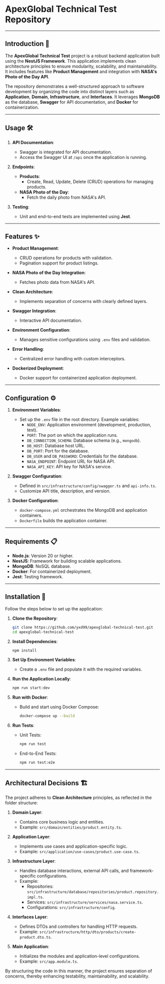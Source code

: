 # ApexGlobal Technical Test Repository

---

## **Introduction** 🌟

The **ApexGlobal Technical Test** project is a robust backend application built using the **NestJS Framework**. This application implements clean architecture principles to ensure modularity, scalability, and maintainability. It includes features like **Product Management** and integration with **NASA's Photo of the Day API**.

The repository demonstrates a well-structured approach to software development by organizing the code into distinct layers such as **Application**, **Domain**, **Infrastructure**, and **Interfaces**. It leverages **MongoDB** as the database, **Swagger** for API documentation, and **Docker** for containerization.

---

## **Usage** 🛠️

1. **API Documentation**:
   - Swagger is integrated for API documentation.
   - Access the Swagger UI at `/api` once the application is running.

2. **Endpoints**:
   - **Products**:
     - Create, Read, Update, Delete (CRUD) operations for managing products.
   - **NASA Photo of the Day**:
     - Fetch the daily photo from NASA's API.

3. **Testing**:
   - Unit and end-to-end tests are implemented using **Jest**.

---

## **Features** ✨

- **Product Management**:
  - CRUD operations for products with validation.
  - Pagination support for product listings.
  
- **NASA Photo of the Day Integration**:
  - Fetches photo data from NASA's API.
  
- **Clean Architecture**:
  - Implements separation of concerns with clearly defined layers.
  
- **Swagger Integration**:
  - Interactive API documentation.
  
- **Environment Configuration**:
  - Manages sensitive configurations using `.env` files and validation.
  
- **Error Handling**:
  - Centralized error handling with custom interceptors.

- **Dockerized Deployment**:
  - Docker support for containerized application deployment.

---

## **Configuration** ⚙️

1. **Environment Variables**:
   - Set up the `.env` file in the root directory. Example variables:
     - `NODE_ENV`: Application environment (development, production, test).
     - `PORT`: The port on which the application runs.
     - `DB_CONNECTION_SCHEMA`: Database schema (e.g., `mongodb`).
     - `DB_HOST`: Database host URL.
     - `DB_PORT`: Port for the database.
     - `DB_USER` and `DB_PASSWORD`: Credentials for the database.
     - `NASA_ENDPOINT`: Endpoint URL for NASA API.
     - `NASA_API_KEY`: API key for NASA's service.

2. **Swagger Configuration**:
   - Defined in `src/infrastructure/config/swagger.ts` and `api-info.ts`.
   - Customize API title, description, and version.
   
3. **Docker Configuration**:
   - `docker-compose.yml` orchestrates the MongoDB and application containers.
   - `Dockerfile` builds the application container.

---

## **Requirements** 📋

- **Node.js**: Version 20 or higher.
- **NestJS**: Framework for building scalable applications.
- **MongoDB**: NoSQL database.
- **Docker**: For containerized deployment.
- **Jest**: Testing framework.

---

## **Installation** 🚀

Follow the steps below to set up the application:

1. **Clone the Repository**:
   ```bash
   git clone https://github.com/yxd99/apexglobal-technical-test.git
   cd apexglobal-technical-test
   ```

2. **Install Dependencies**:
   ```bash
   npm install
   ```

3. **Set Up Environment Variables**:
   - Create a `.env` file and populate it with the required variables.

4. **Run the Application Locally**:
   ```bash
   npm run start:dev
   ```

5. **Run with Docker**:
   - Build and start using Docker Compose:
     ```bash
     docker-compose up --build
     ```

6. **Run Tests**:
   - Unit Tests:
     ```bash
     npm run test
     ```
   - End-to-End Tests:
     ```bash
     npm run test:e2e
     ```

---

## **Architectural Decisions** 🏗️

The project adheres to **Clean Architecture** principles, as reflected in the folder structure:

1. **Domain Layer**:
   - Contains core business logic and entities.
   - Example: `src/domain/entities/product.entity.ts`.

2. **Application Layer**:
   - Implements use cases and application-specific logic.
   - Example: `src/application/use-cases/product.use-case.ts`.

3. **Infrastructure Layer**:
   - Handles database interactions, external API calls, and framework-specific configurations.
   - Example:
     - Repositories: `src/infrastructure/database/repositories/product.repository.impl.ts`.
     - Services: `src/infrastructure/services/nasa.service.ts`.
     - Configurations: `src/infrastructure/config`.

4. **Interfaces Layer**:
   - Defines DTOs and controllers for handling HTTP requests.
   - Example: `src/infrastructure/http/dto/products/create-product.dto.ts`.

5. **Main Application**:
   - Initializes the modules and application-level configurations.
   - Example: `src/app.module.ts`.

By structuring the code in this manner, the project ensures separation of concerns, thereby enhancing testability, maintainability, and scalability.
